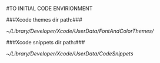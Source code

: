#TO INITIAL CODE ENVIRIONMENT


###Xcode themes dir path:###


*~/Library/Developer/Xcode/UserData/FontAndColorThemes/*


###Xcode snippets dir path:###


*~/Library/Developer/Xcode/UserData/CodeSnippets*
